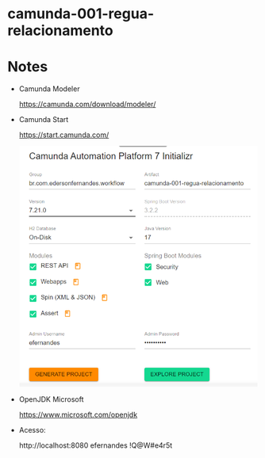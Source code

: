 # camunda-001-regua-relacionamento

# Notes

- Camunda Modeler

  https://camunda.com/download/modeler/

- Camunda Start

  https://start.camunda.com/

  ![Exemplo](./support/start-camunda-exemplo.png)

- OpenJDK Microsoft

  https://www.microsoft.com/openjdk

- Acesso:

  http://localhost:8080
  efernandes
  !Q@W#e4r5t
